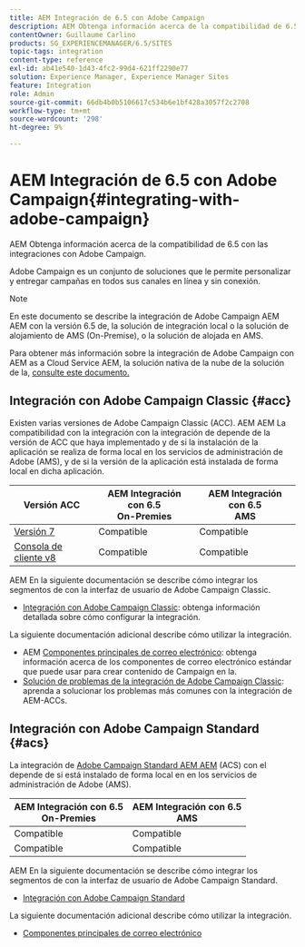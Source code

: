 ```yaml
---
title: AEM Integración de 6.5 con Adobe Campaign
description: AEM Obtenga información acerca de la compatibilidad de 6.5 con las integraciones con Adobe Campaign.
contentOwner: Guillaume Carlino
products: SG_EXPERIENCEMANAGER/6.5/SITES
topic-tags: integration
content-type: reference
exl-id: ab41e540-1d43-4fc2-99d4-621ff2290e77
solution: Experience Manager, Experience Manager Sites
feature: Integration
role: Admin
source-git-commit: 66db4b0b5106617c534b6e1bf428a3057f2c2708
workflow-type: tm+mt
source-wordcount: '298'
ht-degree: 9%

---
```



# AEM Integración de 6.5 con Adobe Campaign{#integrating-with-adobe-campaign}

AEM Obtenga información acerca de la compatibilidad de 6.5 con las integraciones con Adobe Campaign.

Adobe Campaign es un conjunto de soluciones que le permite personalizar y entregar campañas en todos sus canales en línea y sin conexión.

>[!NOTE]
>
>En este documento se describe la integración de Adobe Campaign AEM AEM con la versión 6.5 de, la solución de integración local o la solución de alojamiento de AMS (On-Premise), o la solución de alojada en AMS.
>
>Para obtener más información sobre la integración de Adobe Campaign con AEM as a Cloud Service AEM, la solución nativa de la nube de la solución de la, [consulte este documento.](https://experienceleague.adobe.com/docs/experience-manager-cloud-service/content/sites/integrations/campaign.html?lang=es)

## Integración con Adobe Campaign Classic {#acc}

Existen varias versiones de Adobe Campaign Classic (ACC). AEM AEM La compatibilidad con la integración con la integración de depende de la versión de ACC que haya implementado y de si la instalación de la aplicación se realiza de forma local en los servicios de administración de Adobe (AMS), y de si la versión de la aplicación está instalada de forma local en dicha aplicación.

| Versión ACC | AEM Integración con 6.5 <br>On-Premies | AEM Integración con 6.5<br>AMS |
|---|---|---|
| [Versión 7](https://experienceleague.adobe.com/docs/campaign-classic.html?lang=es) | Compatible | Compatible  |
| [Consola de cliente v8](https://experienceleague.adobe.com/docs/campaign-v8.html?lang=es) | Compatible | Compatible  |

AEM En la siguiente documentación se describe cómo integrar los segmentos de con la interfaz de usuario de Adobe Campaign Classic.

* [Integración con Adobe Campaign Classic](/help/sites-administering/campaignonpremise.md): obtenga información detallada sobre cómo configurar la integración.

La siguiente documentación adicional describe cómo utilizar la integración.

* AEM [Componentes principales de correo electrónico](https://experienceleague.adobe.com/docs/experience-manager-core-components/using/email/introduction.html?lang=es): obtenga información acerca de los componentes de correo electrónico estándar que puede usar para crear contenido de Campaign en la.
* [Solución de problemas de la integración de Adobe Campaign Classic](/help/sites-administering/troubleshooting-campaignintegration.md): aprenda a solucionar los problemas más comunes con la integración de AEM-ACCs.

## Integración con Adobe Campaign Standard {#acs}

La integración de [Adobe Campaign Standard AEM AEM](https://experienceleague.adobe.com/docs/campaign-standard.html?lang=es) (ACS) con el depende de si está instalado de forma local en en los servicios de administración de Adobe (AMS).

| AEM Integración con 6.5 <br>On-Premies | AEM Integración con 6.5<br>AMS |
|---|---|
| Compatible | Compatible |
| Compatible | Compatible  |

AEM En la siguiente documentación se describe cómo integrar los segmentos de con la interfaz de usuario de Adobe Campaign Standard.

* [Integración con Adobe Campaign Standard](/help/sites-administering/campaignstandard.md)

La siguiente documentación adicional describe cómo utilizar la integración.

* [Componentes principales de correo electrónico](https://experienceleague.adobe.com/docs/experience-manager-core-components/using/email/introduction.html?lang=es)
